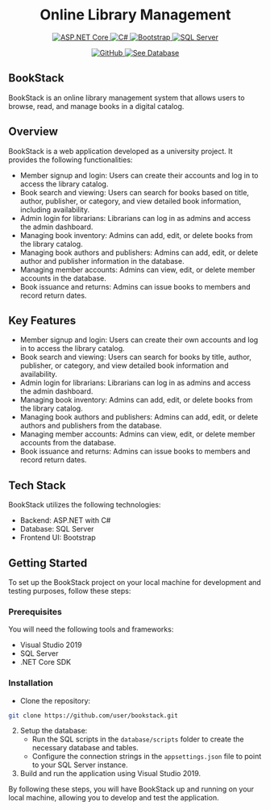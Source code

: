 <h1 align="center">Online Library Management</h1>

<p align="center">
  <a href="https://dotnet.microsoft.com/apps/aspnet">
    <img src="https://img.shields.io/badge/ASP.NET-Core-5C2D91?logo=asp.net&logoColor=white&style=flat-square" alt="ASP.NET Core">
  </a>
  <a href="https://docs.microsoft.com/en-us/dotnet/csharp/">
    <img src="https://img.shields.io/badge/C%23-239120?logo=c-sharp&logoColor=white&style=flat-square" alt="C#">
  </a>
  <a href="https://getbootstrap.com/">
    <img src="https://img.shields.io/badge/Bootstrap-563D7C?logo=bootstrap&logoColor=white&style=flat-square" alt="Bootstrap">
  </a>
  <a href="https://www.microsoft.com/en-us/sql-server">
    <img src="https://img.shields.io/badge/SQL%20Server-CC2927?logo=microsoft-sql-server&logoColor=white&style=flat-square" alt="SQL Server">
  </a>
</p>

<p align="center">
  <a href="https://github.com/shoaibulhaque/Elibrary-Management/tree/master">
    <img src="https://img.shields.io/badge/GitHub-181717?logo=github&logoColor=white&style=flat-square" alt="GitHub">
  </a>
  <a href="https://github.com/shoaibulhaque/Elibrary-Management/tree/master/database">
    <img src="https://img.shields.io/badge/See%20Database-181717?logo=github&logoColor=white&style=flat-square" alt="See Database">
  </a>
</p>

## BookStack

BookStack is an online library management system that allows users to browse, read, and manage books in a digital catalog.

## Overview
BookStack is a web application developed as a university project. It provides the following functionalities:

- Member signup and login: Users can create their accounts and log in to access the library catalog.
- Book search and viewing: Users can search for books based on title, author, publisher, or category, and view detailed book information, including availability.
- Admin login for librarians: Librarians can log in as admins and access the admin dashboard.
- Managing book inventory: Admins can add, edit, or delete books from the library catalog.
- Managing book authors and publishers: Admins can add, edit, or delete author and publisher information in the database.
- Managing member accounts: Admins can view, edit, or delete member accounts in the database.
- Book issuance and returns: Admins can issue books to members and record return dates.

## Key Features

- Member signup and login: Users can create their own accounts and log in to access the library catalog.
- Book search and viewing: Users can search for books by title, author, publisher, or category, and view detailed book information and availability.
- Admin login for librarians: Librarians can log in as admins and access the admin dashboard.
- Managing book inventory: Admins can add, edit, or delete books from the library catalog.
- Managing book authors and publishers: Admins can add, edit, or delete authors and publishers from the database.
- Managing member accounts: Admins can view, edit, or delete member accounts from the database.
- Book issuance and returns: Admins can issue books to members and record return dates.

## Tech Stack
BookStack utilizes the following technologies:

- Backend: ASP.NET with C#
- Database: SQL Server
- Frontend UI: Bootstrap

## Getting Started
To set up the BookStack project on your local machine for development and testing purposes, follow these steps:

### Prerequisites
You will need the following tools and frameworks:

- Visual Studio 2019
- SQL Server
- .NET Core SDK

### Installation
- Clone the repository:
```bash
git clone https://github.com/user/bookstack.git
```
2. Setup the database:
   - Run the SQL scripts in the `database/scripts` folder to create the necessary database and tables.
   - Configure the connection strings in the `appsettings.json` file to point to your SQL Server instance.
3. Build and run the application using Visual Studio 2019.

By following these steps, you will have BookStack up and running on your local machine, allowing you to develop and test the application.



